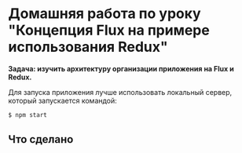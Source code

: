 # Домашняя работа по уроку "Концепция Flux на примере использования Redux"

**Задача: изучить архитектуру организации приложения на Flux и Redux.**

Для запуска приложения лучше использовать локальный сервер, который запускается командой:

```bash
$ npm start
```

## Что сделано